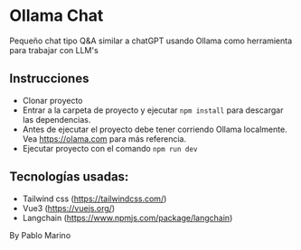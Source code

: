 # Ollama Chat

Pequeño chat tipo Q&A similar a chatGPT usando Ollama como herramienta para trabajar con LLM's

## Instrucciones

- Clonar proyecto
- Entrar a la carpeta de proyecto y ejecutar `npm install` para descargar las dependencias.
- Antes de ejecutar el proyecto debe tener corriendo Ollama localmente. Vea https://olama.com para más referencia.
- Ejecutar proyecto con el comando `npm run dev`

## Tecnologías usadas:

- Tailwind css (https://tailwindcss.com/)
- Vue3 (https://vuejs.org/)
- Langchain (https://www.npmjs.com/package/langchain)

By Pablo Marino
